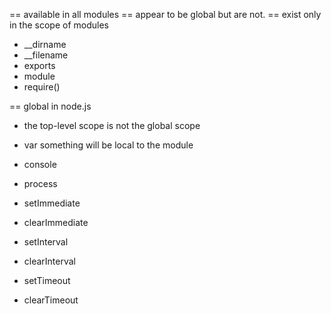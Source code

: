 == available in all modules
== appear to be global but are not.
== exist only in the scope of modules

* __dirname
* __filename
* exports
* module
* require()

== global in node.js

* the top-level scope is not the global scope
* var something will be local to the module

* console
* process
* setImmediate
* clearImmediate
* setInterval
* clearInterval
* setTimeout
* clearTimeout
